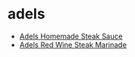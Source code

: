 # adels

 * [Adels Homemade Steak Sauce](index/a/adels-homemade-steak-sauce.json)
 * [Adels Red Wine Steak Marinade](index/a/adels-red-wine-steak-marinade.json)
